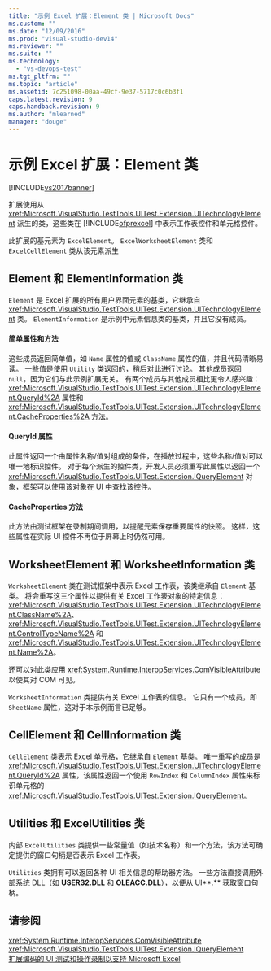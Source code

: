 ```yaml
---
title: "示例 Excel 扩展：Element 类 | Microsoft Docs"
ms.custom: ""
ms.date: "12/09/2016"
ms.prod: "visual-studio-dev14"
ms.reviewer: ""
ms.suite: ""
ms.technology: 
  - "vs-devops-test"
ms.tgt_pltfrm: ""
ms.topic: "article"
ms.assetid: 7c251098-00aa-49cf-9e37-5717c0c6b3f1
caps.latest.revision: 9
caps.handback.revision: 9
ms.author: "mlearned"
manager: "douge"
---
```

# 示例 Excel 扩展：Element 类
[!INCLUDE[vs2017banner](../code-quality/includes/vs2017banner.md)]

扩展使用从 <xref:Microsoft.VisualStudio.TestTools.UITest.Extension.UITechnologyElement> 派生的类，这些类在 [!INCLUDE[ofprexcel](../test/includes/ofprexcel_md.md)] 中表示工作表控件和单元格控件。  
  
 此扩展的基元素为 `ExcelElement`。  `ExcelWorksheetElement` 类和 `ExcelCellElement` 类从该元素派生  
  
## Element 和 ElementInformation 类  
 `Element`  是 Excel 扩展的所有用户界面元素的基类，它继承自 <xref:Microsoft.VisualStudio.TestTools.UITest.Extension.UITechnologyElement> 类。  `ElementInformation` 是示例中元素信息类的基类，并且它没有成员。  
  
#### 简单属性和方法  
 这些成员返回简单值，如 `Name` 属性的值或 `ClassName` 属性的值，并且代码清晰易读。  一些值是使用 `Utility` 类返回的，稍后对此进行讨论。  其他成员返回 `null`，因为它们与此示例扩展无关。  有两个成员与其他成员相比更令人感兴趣：<xref:Microsoft.VisualStudio.TestTools.UITest.Extension.UITechnologyElement.QueryId%2A> 属性和 <xref:Microsoft.VisualStudio.TestTools.UITest.Extension.UITechnologyElement.CacheProperties%2A> 方法。  
  
#### QueryId 属性  
 此属性返回一个由属性名称\/值对组成的条件，在播放过程中，这些名称\/值对可以唯一地标识控件。  对于每个派生的控件类，开发人员必须重写此属性以返回一个 <xref:Microsoft.VisualStudio.TestTools.UITest.Extension.IQueryElement> 对象，框架可以使用该对象在 UI 中查找该控件。  
  
#### CacheProperties 方法  
 此方法由测试框架在录制期间调用，以提醒元素保存重要属性的快照。  这样，这些属性在实际 UI 控件不再位于屏幕上时仍然可用。  
  
## WorksheetElement 和 WorksheetInformation 类  
 `WorksheetElement`  类在测试框架中表示 Excel 工作表，该类继承自 `Element` 基类。  将会重写这三个属性以提供有关 Excel 工作表对象的特定信息：<xref:Microsoft.VisualStudio.TestTools.UITest.Extension.UITechnologyElement.ClassName%2A>、<xref:Microsoft.VisualStudio.TestTools.UITest.Extension.UITechnologyElement.ControlTypeName%2A> 和 <xref:Microsoft.VisualStudio.TestTools.UITest.Extension.UITechnologyElement.Name%2A>。  
  
 还可以对此类应用 <xref:System.Runtime.InteropServices.ComVisibleAttribute> 以使其对 COM 可见。  
  
 `WorksheetInformation`  类提供有关 Excel 工作表的信息。  它只有一个成员，即 `SheetName` 属性，这对于本示例而言已足够。  
  
## CellElement 和 CellInformation 类  
 `CellElement`  类表示 Excel 单元格，它继承自 `Element` 基类。  唯一重写的成员是 <xref:Microsoft.VisualStudio.TestTools.UITest.Extension.UITechnologyElement.QueryId%2A> 属性，该属性返回一个使用 `RowIndex` 和 `ColumnIndex` 属性来标识单元格的 <xref:Microsoft.VisualStudio.TestTools.UITest.Extension.IQueryElement>。  
  
## Utilities 和 ExcelUtilities 类  
 内部 `ExcelUtilities` 类提供一些常量值（如技术名称）和一个方法，该方法可确定提供的窗口句柄是否表示 Excel 工作表。  
  
 `Utilities`  类拥有可以返回各种 UI 相关信息的帮助器方法。  一些方法直接调用外部系统 DLL（如 **USER32.DLL** 和 **OLEACC.DLL**），以便从 UI**.** 获取窗口句柄。  
  
## 请参阅  
 <xref:System.Runtime.InteropServices.ComVisibleAttribute>   
 <xref:Microsoft.VisualStudio.TestTools.UITest.Extension.IQueryElement>   
 [扩展编码的 UI 测试和操作录制以支持 Microsoft Excel](../test/extending-coded-ui-tests-and-action-recordings-to-support-microsoft-excel.md)